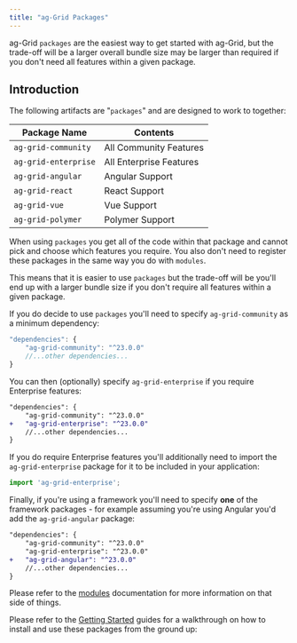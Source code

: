```yaml
---
title: "ag-Grid Packages"
---
```


ag-Grid `packages` are the easiest way to get started with ag-Grid, but the trade-off will be a larger overall bundle size may be larger than required if you don't need all features within a given package.

## Introduction

The following artifacts are "`packages`" and are designed to work to together:

| Package Name | Contents |
| ------------ | -------- |
| `ag-grid-community` | All Community Features |
| `ag-grid-enterprise` | All Enterprise Features |
| `ag-grid-angular` | Angular Support |
| `ag-grid-react` | React Support |
| `ag-grid-vue` | Vue Support |
| `ag-grid-polymer` | Polymer Support |

When using `packages` you get all of the code within that package and cannot pick and choose which features you require. You also don't need to register these packages in the same way you do with `modules`.

This means that it is easier to use `packages` but the trade-off will be you'll end up with a larger bundle size if you don't require all features within a given package.

If you do decide to use `packages` you'll need to specify `ag-grid-community` as a minimum dependency:

```js
"dependencies": {
    "ag-grid-community": "^23.0.0"
    //...other dependencies...
}
```

You can then (optionally) specify `ag-grid-enterprise` if you require Enterprise features:

```diff
"dependencies": {
    "ag-grid-community": "^23.0.0"
+   "ag-grid-enterprise": "^23.0.0"
    //...other dependencies...
}
```

If you do require Enterprise features you'll additionally need to import the `ag-grid-enterprise` package for it to be included in your application:

```js
import 'ag-grid-enterprise';
```


Finally, if you're using a framework you'll need to specify **one** of the framework packages - for example assuming you're using Angular you'd add the `ag-grid-angular` package:

```diff
"dependencies": {
    "ag-grid-community": "^23.0.0"
    "ag-grid-enterprise": "^23.0.0"
+   "ag-grid-angular": "^23.0.0"
    //...other dependencies...
}
```

Please refer to the [modules](../grid-modules/) documentation for more information on that side of things.

Please refer to the [Getting Started](../getting-started/) guides for a walkthrough on how to install and use these packages from the ground up:

